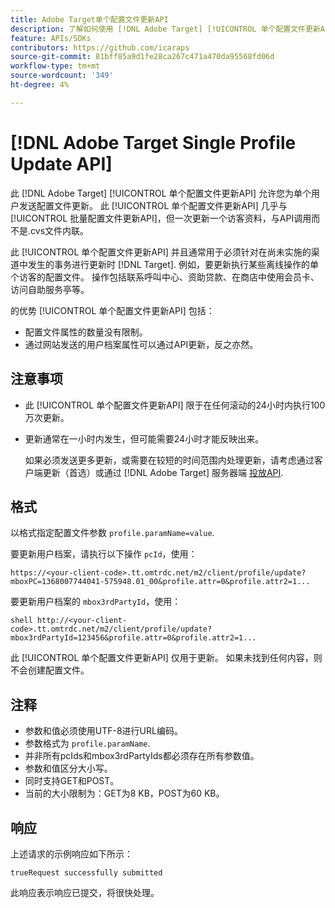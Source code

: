 ```yaml
---
title: Adobe Target单个配置文件更新API
description: 了解如何使用 [!DNL Adobe Target] [!UICONTROL 单个配置文件更新API] 将单个访客的配置文件数据发送到 [!DNL Target].
feature: APIs/SDKs
contributors: https://github.com/icaraps
source-git-commit: 81bff85a9d1fe28ca267c471a470da95568fd06d
workflow-type: tm+mt
source-wordcount: '349'
ht-degree: 4%

---
```


# [!DNL Adobe Target Single Profile Update API]

此 [!DNL Adobe Target] [!UICONTROL 单个配置文件更新API] 允许您为单个用户发送配置文件更新。 此 [!UICONTROL 单个配置文件更新API] 几乎与 [!UICONTROL 批量配置文件更新API]，但一次更新一个访客资料，与API调用而不是.cvs文件内联。

此 [!UICONTROL 单个配置文件更新API] 并且通常用于必须针对在尚未实施的渠道中发生的事务进行更新时 [!DNL Target]. 例如，要更新执行某些离线操作的单个访客的配置文件。 操作包括联系呼叫中心、资助贷款、在商店中使用会员卡、访问自助服务亭等。

的优势 [!UICONTROL 单个配置文件更新API] 包括：

* 配置文件属性的数量没有限制。
* 通过网站发送的用户档案属性可以通过API更新，反之亦然。

## 注意事项

* 此 [!UICONTROL 单个配置文件更新API] 限于在任何滚动的24小时内执行100万次更新。
* 更新通常在一小时内发生，但可能需要24小时才能反映出来。

  如果必须发送更多更新，或需要在较短的时间范围内处理更新，请考虑通过客户端更新（首选）或通过 [!DNL Adobe Target] 服务器端 [投放API](/help/dev/implement/delivery-api/overview.md).

## 格式

以格式指定配置文件参数 `profile.paramName=value`.

要更新用户档案，请执行以下操作 `pcId`，使用：

``````
https://<your-client-code>.tt.omtrdc.net/m2/client/profile/update?mboxPC=1368007744041-575948.01_00&profile.attr=0&profile.attr2=1...
``````

要更新用户档案的 `mbox3rdPartyId`，使用：

``````
shell http://<your-client-code>.tt.omtrdc.net/m2/client/profile/update?mbox3rdPartyId=123456&profile.attr=0&profile.attr2=1...
``````

此 [!UICONTROL 单个配置文件更新API] 仅用于更新。 如果未找到任何内容，则不会创建配置文件。

## 注释

* 参数和值必须使用UTF-8进行URL编码。
* 参数格式为 `profile.paramName`.
* 并非所有pcIds和mbox3rdPartyIds都必须存在所有参数值。
* 参数和值区分大小写。
* 同时支持GET和POST。
* 当前的大小限制为：GET为8 KB，POST为60 KB。

## 响应

上述请求的示例响应如下所示：

`trueRequest successfully submitted`

此响应表示响应已提交，将很快处理。